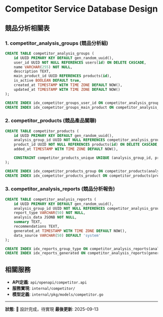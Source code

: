 # Competitor Service Database Design

## 競品分析相關表

### 1. competitor_analysis_groups (競品分析組)
```sql
CREATE TABLE competitor_analysis_groups (
    id UUID PRIMARY KEY DEFAULT gen_random_uuid(),
    user_id UUID NOT NULL REFERENCES users(id) ON DELETE CASCADE,
    name VARCHAR(255) NOT NULL,
    description TEXT,
    main_product_id UUID REFERENCES products(id),
    is_active BOOLEAN DEFAULT true,
    created_at TIMESTAMP WITH TIME ZONE DEFAULT NOW(),
    updated_at TIMESTAMP WITH TIME ZONE DEFAULT NOW()
);

CREATE INDEX idx_competitor_groups_user_id ON competitor_analysis_groups(user_id);
CREATE INDEX idx_competitor_groups_main_product ON competitor_analysis_groups(main_product_id);
```

### 2. competitor_products (競品產品關聯)
```sql
CREATE TABLE competitor_products (
    id UUID PRIMARY KEY DEFAULT gen_random_uuid(),
    analysis_group_id UUID NOT NULL REFERENCES competitor_analysis_groups(id) ON DELETE CASCADE,
    product_id UUID NOT NULL REFERENCES products(id) ON DELETE CASCADE,
    added_at TIMESTAMP WITH TIME ZONE DEFAULT NOW(),

    CONSTRAINT competitor_products_unique UNIQUE (analysis_group_id, product_id)
);

CREATE INDEX idx_competitor_products_group ON competitor_products(analysis_group_id);
CREATE INDEX idx_competitor_products_product ON competitor_products(product_id);
```

### 3. competitor_analysis_reports (競品分析報告)
```sql
CREATE TABLE competitor_analysis_reports (
    id UUID PRIMARY KEY DEFAULT gen_random_uuid(),
    analysis_group_id UUID NOT NULL REFERENCES competitor_analysis_groups(id) ON DELETE CASCADE,
    report_type VARCHAR(50) NOT NULL,
    analysis_data JSONB NOT NULL,
    summary TEXT,
    recommendations TEXT,
    generated_at TIMESTAMP WITH TIME ZONE DEFAULT NOW(),
    data_source VARCHAR(50) DEFAULT 'system'
);

CREATE INDEX idx_reports_group_type ON competitor_analysis_reports(analysis_group_id, report_type);
CREATE INDEX idx_reports_generated ON competitor_analysis_reports(generated_at);
```

## 相關服務

- **API定義**: `api/openapi/competitor.api`
- **服務實現**: `internal/competitor/`
- **模型定義**: `internal/pkg/models/competitor.go`

---

**狀態**: 🔄 設計完成，待實現
**最後更新**: 2025-09-13